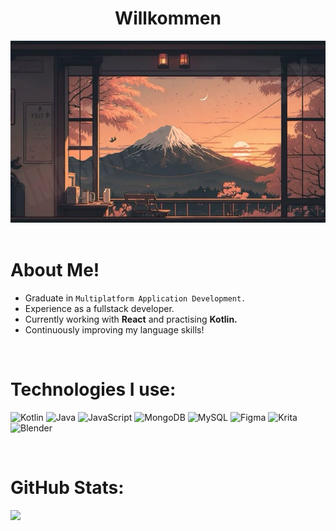 <!-- Presentación y banner -->
<div align = "center">
    <h1>Willkommen</h1>
    <img src= "https://github.com/navfer/navfer/blob/main/fuji.jpg">
</div>
<br>

<!-- Sobre mi -->
# About Me! 
- Graduate in `Multiplatform Application Development.`
- Experience as a fullstack developer.
- Currently working with **React** and practising **Kotlin.**
- Continuously improving my language skills!

<!--Tecnologías utilizadas -->
<br>    

# Technologies I use:  

![Kotlin](https://img.shields.io/badge/kotlin-%237F52FF.svg?style=for-the-badge&logo=kotlin&logoColor=white) ![Java](https://img.shields.io/badge/java-%23ED8B00.svg?style=for-the-badge&logo=openjdk&logoColor=white) ![JavaScript](https://img.shields.io/badge/javascript-%23323330.svg?style=for-the-badge&logo=javascript&logoColor=%23F7DF1E) ![MongoDB](https://img.shields.io/badge/MongoDB-%234ea94b.svg?style=for-the-badge&logo=mongodb&logoColor=white) ![MySQL](https://img.shields.io/badge/mysql-4479A1.svg?style=for-the-badge&logo=mysql&logoColor=white) ![Figma](https://img.shields.io/badge/figma-%23F24E1E.svg?style=for-the-badge&logo=figma&logoColor=white) ![Krita](https://img.shields.io/badge/Krita-203759?style=for-the-badge&logo=krita&logoColor=EEF37B) ![Blender](https://img.shields.io/badge/blender-%23F5792A.svg?style=for-the-badge&logo=blender&logoColor=white)

<!--Porcentaje lenguajes -->
<br>    

# GitHub Stats:  

![](https://github-readme-stats.vercel.app/api/top-langs/?username=navfer&theme=dark&hide_border=false&include_all_commits=false&count_private=true&layout=compact)

